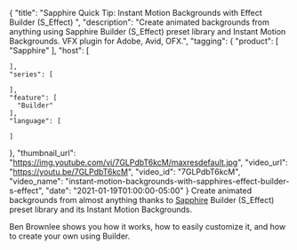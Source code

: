 {
  "title": "Sapphire Quick Tip: Instant Motion Backgrounds with Effect Builder (S_Effect) ",
  "description": "Create animated backgrounds from anything using Sapphire Builder (S_Effect) preset library and Instant Motion Backgrounds. VFX plugin for Adobe, Avid, OFX.",
  "tagging": {
    "product": [
      "Sapphire"
    ],
    "host": [

    ],
    "series": [

    ],
    "feature": [
      "Builder"
    ],
    "language": [

    ]
  },
  "thumbnail_url": "https://img.youtube.com/vi/7GLPdbT6kcM/maxresdefault.jpg",
  "video_url": "https://youtu.be/7GLPdbT6kcM",
  "video_id": "7GLPdbT6kcM",
  "video_name": "instant-motion-backgrounds-with-sapphires-effect-builder-s-effect",
  "date": "2021-01-19T01:00:00-05:00"
}
Create animated backgrounds from almost anything thanks to [Sapphire](https://borisfx.com/products/sapphire/?collection=sapphire&product=sapphire "Boris FX Sapphire plugin") Builder (S_Effect) preset library and its Instant Motion Backgrounds.

Ben Brownlee shows you how it works, how to easily customize it, and how to create your own using Builder.
